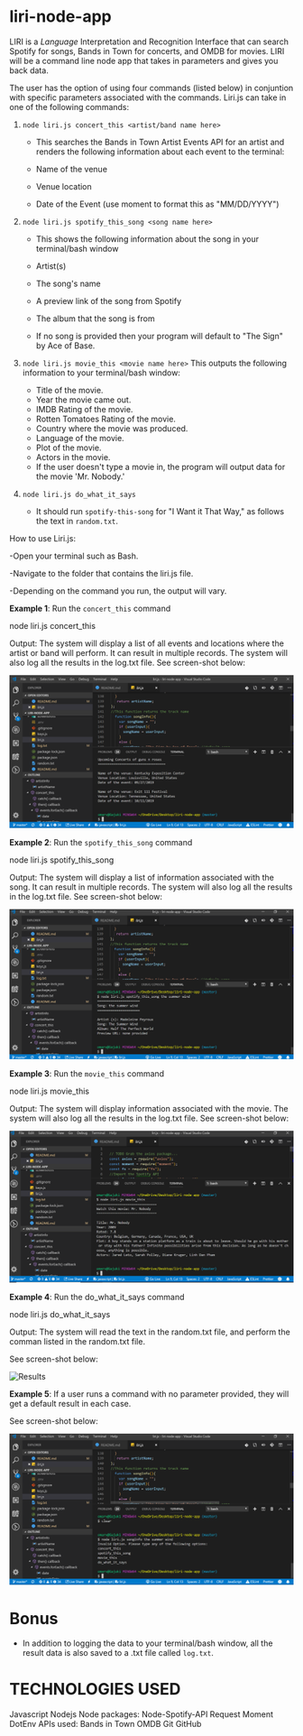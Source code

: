 # liri-node-app
LIRI is a _Language_ Interpretation and Recognition Interface that can search  Spotify for songs, Bands in Town for concerts, and OMDB for movies. LIRI will be a command line node app that takes in parameters and gives you back data.

The user has the option of using four commands (listed below) in conjuntion with specific parameters associated with the commands. Liri.js can take in one of the following commands:

1. `node liri.js concert_this <artist/band name here>` 
    * This searches the Bands in Town Artist Events API for an artist and renders the following information about each event to the terminal:

     * Name of the venue

     * Venue location

     * Date of the Event (use moment to format this as "MM/DD/YYYY")

2. `node liri.js spotify_this_song <song name here>`
     * This shows the following information about the song in your terminal/bash window

     * Artist(s)

     * The song's name

     * A preview link of the song from Spotify

     * The album that the song is from

   * If no song is provided then your program will default to "The Sign" by Ace of Base.

3. `node liri.js movie_this <movie name here>`
    This outputs the following information to your terminal/bash window:
    * Title of the movie.
    * Year the movie came out.
    * IMDB Rating of the movie.
    * Rotten Tomatoes Rating of the movie.
    * Country where the movie was produced.
    * Language of the movie.
    * Plot of the movie.
    * Actors in the movie.
    * If the user doesn't type a movie in, the program will output data for the movie 'Mr. Nobody.'

4. `node liri.js do_what_it_says`
     * It should run `spotify-this-song` for "I Want it That Way," as follows the text in `random.txt`.

How to use Liri.js:

-Open your terminal such as Bash.

-Navigate to the folder that contains the liri.js file.

-Depending on the command you run, the output will vary.

**Example 1**: Run the `concert_this` command

node liri.js concert_this <name of artist or band>

Output: The system will display a list of all events and locations where the artist or band will perform. It can result in multiple records. The system will also log all the results in the log.txt file. See screen-shot below:

![Results](images/concertThis.PNG)

**Example 2**: Run the `spotify_this_song` command

 node liri.js spotify_this_song <name of song>

Output: The system will display a list of information associated with the song. It can result in multiple records. The system will also log all the results in the log.txt file. See screen-shot below:

![Results](images/spotifyThisSong.PNG)

**Example 3**: Run the `movie_this` command

 node liri.js movie_this <name of movie>

Output: The system will display information associated with the movie. The system will also log all the results in the log.txt file. See screen-shot below:

![Results](images/movieThis.PNG)

**Example 4**: Run the do_what_it_says command

 node liri.js do_what_it_says

Output: The system will read the text in the random.txt file, and perform the comman listed in the random.txt file.

See screen-shot below:

![Results](images/doWhatIsSays.PNG)

**Example 5**: If a user runs a command with no parameter provided, they will get a default result in each case. 

See screen-shot below:

![Results](images/default.PNG)

# Bonus
* In addition to logging the data to your terminal/bash window, all the result data is also saved to a .txt file called `log.txt`.

# TECHNOLOGIES USED
Javascript
Nodejs
Node packages:
    Node-Spotify-API
    Request
    Moment
    DotEnv
APIs used:
    Bands in Town
    OMDB
Git
GitHub

